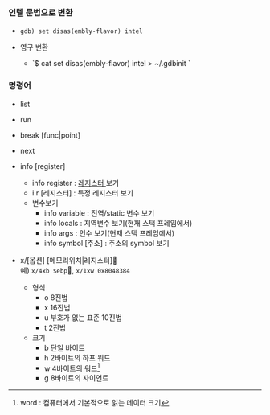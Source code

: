 ### 인텔 문법으로 변환

* `gdb) set disas(embly-flavor) intel`

* 영구 변환

  * \`$ cat set disas\(embly-flavor\) intel &gt; ~/.gdbinit
    \`

### 명령어

* list

* run

* break \[func\|point\]

* next

* info \[register\]

  * info register : [레지스터 ](/system/assembly-lang.md)보기
  * i r \[레지스터\] : 특정 레지스터 보기
  * 변수보기
    * info variable : 전역/static 변수 보기
    * info locals : 지역변수 보기(현재 스택 프레임에서)
    * info args : 인수 보기(현재 스택 프레임에서)
    * info symbol [주소] : 주소의 symbol 보기

* x/\[옵션\] \[메모리위치\|레지스터\]  
  예\)  `x/4xb $ebp`, `x/1xw 0x8048384`

  * 형식
    * o 8진법
    * x 16진법
    * u 부호가 없는 표준 10진법
    * t 2진법
  * 크기
    * b 단일 바이트
    * h 2바이트의 하프 워드
    * w 4바이트의 워드[^1]
    * g 8바이트의 자이언트

[^1]: word : 컴퓨터에서 기본적으로 읽는 데이터 크기

